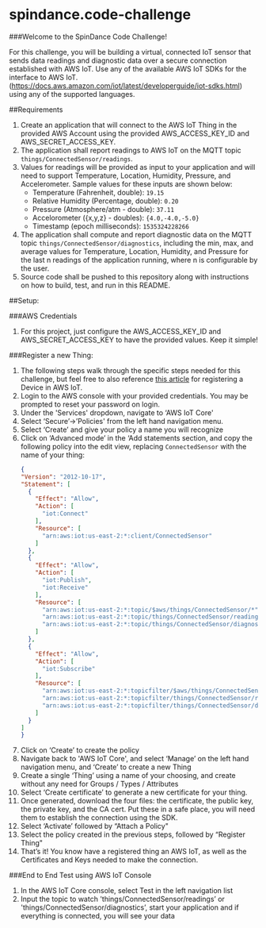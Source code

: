 # spindance.code-challenge
###Welcome to the SpinDance Code Challenge!

For this challenge, you will be building a virtual, connected IoT sensor that sends data readings and diagnostic data over a secure connection established with AWS IoT. Use any of the available AWS IoT SDKs for the interface to AWS IoT. (https://docs.aws.amazon.com/iot/latest/developerguide/iot-sdks.html) using any of the supported languages.

##Requirements

1. Create an application that will connect to the AWS IoT Thing in the provided AWS Account using the provided AWS_ACCESS_KEY_ID and AWS_SECRET_ACCESS_KEY.
1. The application shall report readings to AWS IoT on the MQTT topic `things/ConnectedSensor/readings`. 
1. Values for readings will be provided as input to your application and will need to support Temperature, Location, Humidity, Pressure, and Accelerometer. Sample values for these inputs are shown below:
    * Temperature (Fahrenheit, double): `19.15`
    * Relative Humidity (Percentage, double): `0.20`
    * Pressure (Atmosphere/atm - double): `37.11`
    * Accelorometer ({x,y,z} - doubles): `{4.0,-4.0,-5.0}` 
    * Timestamp (epoch milliseconds): `1535324228266` 
1. The application shall compute and report diagnostic data on the MQTT topic `things/ConnectedSensor/diagnostics`, including the min, max, and average values for Temperature, Location, Humidity, and Pressure for the last n readings of the application running, where n is configurable by the user.
1. Source code shall be pushed to this repository along with instructions on how to build, test, and run in this README.

##Setup:

###AWS Credentials
1. For this project, just configure the AWS_ACCESS_KEY_ID and AWS_SECRET_ACCESS_KEY to have the provided values. Keep it simple!

###Register a new Thing:
1. The following steps walk through the specific steps needed for this challenge, but feel free to also reference [this article](https://docs.aws.amazon.com/iot/latest/developerguide/register-device.html) for registering a Device in AWS IoT.
1. Login to the AWS console with your provided credentials. You may be prompted to reset your password on login.
1. Under the 'Services' dropdown, navigate to ‘AWS IoT Core'
1. Select ‘Secure’->’Policies' from the left hand navigation menu.
1. Select ‘Create’ and give your policy a name you will recognize
1. Click on ‘Advanced mode’ in the ‘Add statements section, and copy the following policy into the edit view, replacing `ConnectedSensor` with the name of your thing:
    ```json
    {
    "Version": "2012-10-17",
    "Statement": [
      {
        "Effect": "Allow",
        "Action": [
          "iot:Connect"
        ],
        "Resource": [
          "arn:aws:iot:us-east-2:*:client/ConnectedSensor"
        ]
      },
      {
        "Effect": "Allow",
        "Action": [
          "iot:Publish",
          "iot:Receive"
        ],
        "Resource": [
          "arn:aws:iot:us-east-2:*:topic/$aws/things/ConnectedSensor/*",
          "arn:aws:iot:us-east-2:*:topic/things/ConnectedSensor/readings",
          "arn:aws:iot:us-east-2:*:topic/things/ConnectedSensor/diagnostics"
        ]
      },
      {
        "Effect": "Allow",
        "Action": [
          "iot:Subscribe"
        ],
        "Resource": [
          "arn:aws:iot:us-east-2:*:topicfilter/$aws/things/ConnectedSensor/shadow/*",
          "arn:aws:iot:us-east-2:*:topicfilter/things/ConnectedSensor/readings",
          "arn:aws:iot:us-east-2:*:topicfilter/things/ConnectedSensor/diagnostics"
        ]
      }
    ]
    }
    ```
1. Click on ‘Create’ to create the policy
1. Navigate back to 'AWS IoT Core', and select ‘Manage’ on the left hand navigation menu, and ‘Create’ to create a new Thing
1. Create a single ‘Thing’ using a name of your choosing, and create without any need for Groups / Types / Attributes
1. Select ‘Create certificate’ to generate a new certificate for your thing.
1. Once generated, download the four files: the certificate, the public key, the private key, and the CA cert. Put these in a safe place, you will need them to establish the connection using the SDK.
1. Select ‘Activate’ followed by “Attach a Policy"
1. Select the policy created in the previous steps, followed by “Register Thing"
1. That’s it! You know have a registered thing an AWS IoT, as well as the Certificates and Keys needed to make the connection.

###End to End Test using AWS IoT Console
1. In the AWS IoT Core console, select Test in the left navigation list
1. Input the topic to watch 'things/ConnectedSensor/readings’ or 'things/ConnectedSensor/diagnostics’, start your application and if everything is connected, you will see your data